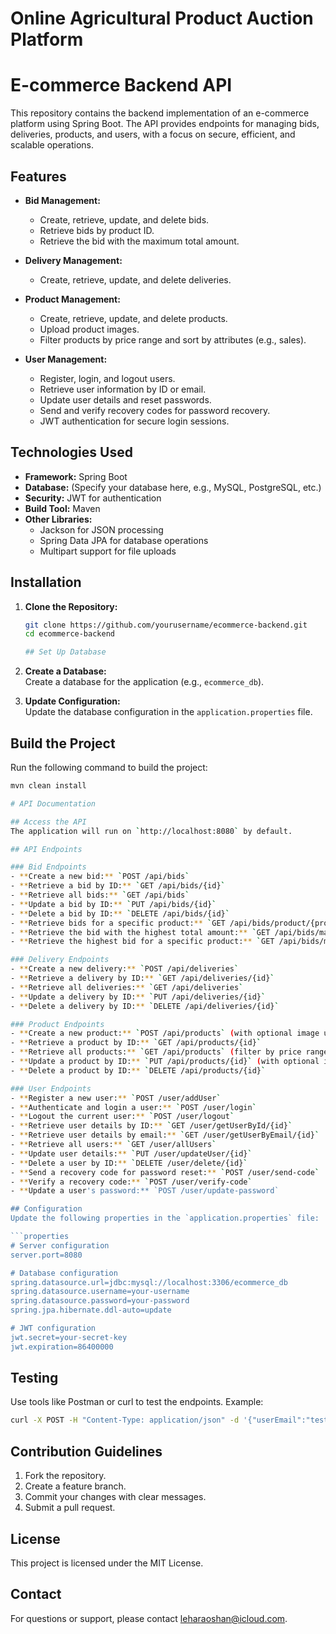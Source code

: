 # Online Agricultural Product Auction Platform
# E-commerce Backend API

This repository contains the backend implementation of an e-commerce platform using Spring Boot. The API provides endpoints for managing bids, deliveries, products, and users, with a focus on secure, efficient, and scalable operations.

## Features

- **Bid Management:**
  - Create, retrieve, update, and delete bids.
  - Retrieve bids by product ID.
  - Retrieve the bid with the maximum total amount.

- **Delivery Management:**
  - Create, retrieve, update, and delete deliveries.

- **Product Management:**
  - Create, retrieve, update, and delete products.
  - Upload product images.
  - Filter products by price range and sort by attributes (e.g., sales).

- **User Management:**
  - Register, login, and logout users.
  - Retrieve user information by ID or email.
  - Update user details and reset passwords.
  - Send and verify recovery codes for password recovery.
  - JWT authentication for secure login sessions.

## Technologies Used

- **Framework:** Spring Boot
- **Database:** (Specify your database here, e.g., MySQL, PostgreSQL, etc.)
- **Security:** JWT for authentication
- **Build Tool:** Maven
- **Other Libraries:**
  - Jackson for JSON processing
  - Spring Data JPA for database operations
  - Multipart support for file uploads

## Installation

1. **Clone the Repository:**
   ```bash
   git clone https://github.com/yourusername/ecommerce-backend.git
   cd ecommerce-backend

   ## Set Up Database

1. **Create a Database:**  
   Create a database for the application (e.g., `ecommerce_db`).

2. **Update Configuration:**  
   Update the database configuration in the `application.properties` file.

## Build the Project

Run the following command to build the project:
```bash
mvn clean install

# API Documentation

## Access the API
The application will run on `http://localhost:8080` by default.

## API Endpoints

### Bid Endpoints
- **Create a new bid:** `POST /api/bids`
- **Retrieve a bid by ID:** `GET /api/bids/{id}`
- **Retrieve all bids:** `GET /api/bids`
- **Update a bid by ID:** `PUT /api/bids/{id}`
- **Delete a bid by ID:** `DELETE /api/bids/{id}`
- **Retrieve bids for a specific product:** `GET /api/bids/product/{productId}`
- **Retrieve the bid with the highest total amount:** `GET /api/bids/max-total`
- **Retrieve the highest bid for a specific product:** `GET /api/bids/max-total/{productId}`

### Delivery Endpoints
- **Create a new delivery:** `POST /api/deliveries`
- **Retrieve a delivery by ID:** `GET /api/deliveries/{id}`
- **Retrieve all deliveries:** `GET /api/deliveries`
- **Update a delivery by ID:** `PUT /api/deliveries/{id}`
- **Delete a delivery by ID:** `DELETE /api/deliveries/{id}`

### Product Endpoints
- **Create a new product:** `POST /api/products` (with optional image upload)
- **Retrieve a product by ID:** `GET /api/products/{id}`
- **Retrieve all products:** `GET /api/products` (filter by price range and sort)
- **Update a product by ID:** `PUT /api/products/{id}` (with optional image upload)
- **Delete a product by ID:** `DELETE /api/products/{id}`

### User Endpoints
- **Register a new user:** `POST /user/addUser`
- **Authenticate and login a user:** `POST /user/login`
- **Logout the current user:** `POST /user/logout`
- **Retrieve user details by ID:** `GET /user/getUserById/{id}`
- **Retrieve user details by email:** `GET /user/getUserByEmail/{id}`
- **Retrieve all users:** `GET /user/allUsers`
- **Update user details:** `PUT /user/updateUser/{id}`
- **Delete a user by ID:** `DELETE /user/delete/{id}`
- **Send a recovery code for password reset:** `POST /user/send-code`
- **Verify a recovery code:** `POST /user/verify-code`
- **Update a user's password:** `POST /user/update-password`

## Configuration
Update the following properties in the `application.properties` file:

```properties
# Server configuration
server.port=8080

# Database configuration
spring.datasource.url=jdbc:mysql://localhost:3306/ecommerce_db
spring.datasource.username=your-username
spring.datasource.password=your-password
spring.jpa.hibernate.ddl-auto=update

# JWT configuration
jwt.secret=your-secret-key
jwt.expiration=86400000
```

## Testing
Use tools like Postman or curl to test the endpoints. Example:

```bash
curl -X POST -H "Content-Type: application/json" -d '{"userEmail":"test@example.com", "password":"password123"}' http://localhost:8080/user/login
```

## Contribution Guidelines
1. Fork the repository.
2. Create a feature branch.
3. Commit your changes with clear messages.
4. Submit a pull request.

## License
This project is licensed under the MIT License.

## Contact
For questions or support, please contact leharaoshan@icloud.com.

